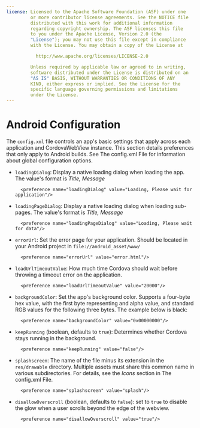 ```yaml
---
license: Licensed to the Apache Software Foundation (ASF) under one
         or more contributor license agreements. See the NOTICE file
         distributed with this work for additional information
         regarding copyright ownership. The ASF licenses this file
         to you under the Apache License, Version 2.0 (the
         "License"); you may not use this file except in compliance
         with the License. You may obtain a copy of the License at

           http://www.apache.org/licenses/LICENSE-2.0

         Unless required by applicable law or agreed to in writing,
         software distributed under the License is distributed on an
         "AS IS" BASIS, WITHOUT WARRANTIES OR CONDITIONS OF ANY
         KIND, either express or implied. See the License for the
         specific language governing permissions and limitations
         under the License.
---
```


# Android Configuration

The `config.xml` file controls an app's basic settings that apply
across each application and CordovaWebView instance. This section
details preferences that only apply to Android builds. See The
config.xml File for information about global configuration options.

<!-- QUERY: deprecated?

* `useBrowserHistory` (boolean, defaults to `true`): set to `false` if
  you want to use the history shim that was used to work around the
  hashtag error present in Android 3.x prior to the history fix.
  (Note: This setting will be deprecated in April 2013)

        <preference name="useBrowserHistory" value="false"/>

-->

* `loadingDialog`: Display a native loading dialog when loading the
  app. The value's format is _Title, Message_

        <preference name="loadingDialog" value="Loading, Please wait for application"/>

* `loadingPageDialog`: Display a native loading dialog when loading
  sub-pages. The value's format is _Title, Message_

        <preference name="loadingPageDialog" value="Loading, Please wait for data"/>

<!-- QUERY: when do these apply? -->

* `errorUrl`: Set the error page for your application. Should be
  located in your Android project in `file://android_asset/www/`

        <preference name="errorUrl" value="error.html"/>

<!-- QUERY: when do these apply? -->

* `loadUrlTimeoutValue`: How much time Cordova should wait before
  throwing a timeout error on the application.

        <preference name="loadUrlTimeoutValue" value="20000"/>

<!-- QUERY: expressed in milliseconds? 20000 default?-->

<!-- QUERY

 #### Load URL timeout

  * `load-url-timeout` with a value in milliseconds

  * defaults to 20000 (20 seconds)

  * example: `<preference name="load-url-timeout" value="15000" />`

-->

* `backgroundColor`: Set the app's background color.  Supports a
  four-byte hex value, with the first byte representing and alpha
  value, and standard RGB values for the following three bytes.  The
  example below is black:

        <preference name="backgroundColor" value="0x00000000"/>

* `keepRunning` (boolean, defaults to `true`): Determines whether
  Cordova stays running in the background.

        <preference name="keepRunning" value="false"/>

<!-- QUERY: does that mean in effect the app continues to execute following pause event? -->

* `splashscreen`: The name of the file minus its extension in the
  `res/drawable` directory.  Multiple assets must share this common
  name in various subdirectories.  For details, see the _Icons_
  section in The config.xml File.

        <preference name="splashscreen" value="splash"/>

* `disallowOverscroll` (boolean, defaults to `false`): set to `true` to
  disable the glow when a user scrolls beyond the edge of the webview.

        <preference name="disallowOverscroll" value="true"/>

<!-- QUERY: glow? -->

<!--

 #### Minimum and Maximum SDK Version

* `android-minSdkVersion` and/or `android-maxSdkVersion`, with integer
  values

  * minSdkVersion example: `<preference name="android-minSdkVersion" value="10" />`

  * maxSdkVersion example: `<preference name="android-maxSdkVersion" value="15" />`

  * corresponds to the `usesSdk` attributes in the
    `AndroidManifest.xml` file - more details are in [the Android
    documentation](http://developer.android.com/guide/topics/manifest/uses-sdk-element.html)

  * minSdkVersion defaults to 7 (Android 2.1); maxSdkVersion is unset
    by default

 #### Install Location

* `android-installLocation` with values `internalOnly`, `auto` or `preferExternal`

  * example: `<preference name="android-installLocation" value="auto"
    />`

  * where an app can be installed - defaults to `internalOnly` (as the
    Android SDK)

  * `auto` or `preferExternal` allow the app to be installed on an SD
    card - this can lead to unexpected behavior

  * more details available in [the Android
    documentation](http://developer.android.com/guide/appendix/install-location.html)

 #### Splash Screen Duration

  * `splash-screen-duration` with a value in milliseconds

  * defaults to 5000 (5 seconds)

  * example: `<preference name="splash-screen-duration" value="10000"
    />`

  * for auto-hide behaviour call `navigator.splashscreen.hide();` in
    the device-ready method

  * supported on PhoneGap 2.1.0 and above
  
-->

